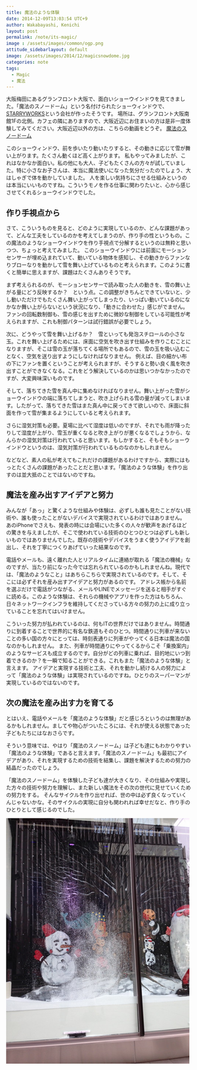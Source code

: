 ```yaml
---
title: 魔法のような体験
date: 2014-12-09T13:03:54 UTC+9
author: Wakabayashi, Kenichi
layout: post
permalink: /note/its-magic/
image : /assets/images/common/ogp.png
attitude_sidebarlayout: default
image: /assets/images/2014/12/magicsnowdome.jpg
categories: note
tags:
  - Magic
  - 魔法
---
```

大阪梅田にあるグランフロント大阪で、面白いショーウインドウを見てきました。「魔法のスノードーム」という名付けられたショーウィンドウで、[STARRYWORKS](http://www.starryworks.co.jp/)という会社が作ったそうです。
場所は、グランフロント大阪南館1Fの北側。カフェの隣にありますので、大阪近辺にお住まいの方は是非一度体験してみてください。大阪近辺以外の方は、こちらの動画をどうぞ。
[魔法のスノードーム](http://vimeo.com/113513624)

このショーウィンドウ、前を歩いたり動いたりすると、その動きに応じて雪が舞い上がります。たくさん動くほど高く上がります。
私もやってみましたが、これはなかなか面白い。私の他にも大人、子どもたくさんの方々が試していました。特に小さなお子さんは、本当に魔法使いになった気分だったのでしょう、大はしゃぎで体を動かしていました。
人を楽しい気持ちにさせる仕組みというのは本当にいいものですね。こういうモノを作る仕事に関わりたいと、心から感じさせてくれるショーウインドウでした。
## 作り手視点から
さて、こういうものを見ると、どのように実現しているのか、どんな課題があって、どんな工夫をしているのかを考えてしまうのが、作り手の性というもの。この魔法のようなショーウインドウを作り手視点で分解するというのは無粋と思いつつ、ちょっと考えてみました。
このショーウインドウには前面にモーションセンサーが埋め込まれていて、動いている物体を感知し、その動きからファンなりブローなりを動かして雪を舞い上げているものと考えられます。このように書くと簡単に思えますが、課題はたくさんありそうです。

まず考えられるのが、モーションセンサーで読み取った人の動きを、雪の舞い上がる量にどう反映するか？　という点。この調整がきちんとできていないと、少し動いただけでもたくさん舞い上がってしまったり、いっぱい動いているのになかなか舞い上がらないという状況になり、「動きに合わせた」感じがでません。ファンの回転数制御も、雪の感じを出すために微妙な制御をしている可能性が考えられますが、これも制御パターンは試行錯誤が必要でしょう。

次に、どうやって雪を舞い上げるか？　雪といっても発泡スチロールの小さな玉。これを舞い上げるためには、床面に空気を吹き出す仕組みを作りこむことになりますが、そこは雪の玉が落ちてくる場所でもあるので、雪の玉を吸い込むことなく、空気を送り出すようにしなければなりません。
例えば、目の細かい布の下にファンを置くということが考えられますが、そうすると勢い良く風を吹き出すことができなくなる。これをどう解決しているのかは思いつかなかったのですが、大変興味深いものです。

そして、落ちてきた雪を真ん中に集めなければなりません。舞い上がった雪がショーウインドウの端に落ちてしまうと、吹き上げられる雪の量が減ってしまいます。したがって、落ちてきた雪はまた真ん中に戻ってきて欲しいので、床面に斜面を作って雪が集まるようにしていると考えられます。

さらに湿気対策も必要。夏場に比べて湿度は低いのですが、それでも雨が降ったりして湿度が上がり、雪玉が重くなると吹き上がりが悪くなるでしょうから、なんらかの湿気対策は行われていると思います。もしかすると、そもそもショーウインドウというのは、湿気対策が行われているものなのかもしれません。

などなど、素人の私が考えてもこれだけの課題があるわけですから、実際にはもっとたくさんの課題があったことだと思います。「魔法のような体験」を作り出すのは並大抵のことではないのですね。

## 魔法を産み出すアイデアと努力
みんなが「あっ」と驚くような仕組みや体験は、必ずしも誰も見たことがない技術や、誰も使ったことがないデバイスで実現されているわけではありません。
あのiPhoneでさえも、発表の時には会場にいた多くの人々が歓声をあげるほどの驚きを与えましたが、そこで使われている技術のひとつひとつは必ずしも新しいものではありませんでした。既存の技術やデバイスをうまく使うアイデアを創出し、それを丁寧につくりあげていった結果なのです。

電話やメールも、遠く離れた人とリアルタイムに連絡が取れる「魔法の機械」なのですが、当たり前になった今では忘れられているのかもしれませんね。現代では、「魔法のようなこと」はあちらこちらで実現されているのです。そして、そこには必ずそれを産み出すアイデアと努力があるのです。
アドレス帳から名前を選ぶだけで電話がつながる、メールやLINEでメッセージを送ると相手がすぐに読める。このような体験は、それらの機械やアプリを作った方はもちろん、日々ネットワークインフラを維持してくださっている方々の努力の上に成り立っていることを忘れてはいけません。

こういった努力が払われているのは、何もITの世界だけではありません。時間通りに到着することで世界的に有名な鉄道もそのひとつ。時間通りに列車が来ないことの多い国の方々にとっては、時刻表通りに列車がやってくる日本は魔法の国なのかもしれません。
また、列車が時間通りにやってくるからこそ「乗換案内」のようなサービスも成立するのです。自分がどの列車に乗れば、目的地にいつ到着できるのか？を一瞬で知ることができる。これもまた「魔法のような体験」と言えます。
アイデアと実現する技術と工夫、それを動かし続ける人の努力によって「魔法のような体験」は実現されているのですね。ひとりのスーパーマンが実現しているのではないのです。

## 次の魔法を産み出す力を育てる
とはいえ、電話やメールを「魔法のような体験」だと感じろというのは無理があるかもしれません。ましてや物心がついたころには、それが使える状態であった子どもたちにはなおさらです。

そういう意味では、やはり「魔法のスノードーム」は子ども達にもわかりやすい「魔法のような体験」であると言えます。「魔法のスノードーム」も最初にアイデアがあり、それを実現するための技術を結集し、課題を解決するための努力の結晶だったのでしょう。

「魔法のスノードーム」を体験した子ども達が大きくなり、その仕組みや実現した方々の技術や努力を理解し、また新しい魔法をその次の世代に見せていくための努力をする。
そんなサイクルを作り出せれば、世の中は必ず良くなっていくんじゃないかな。そのサイクルの実現に自分も関われれば幸せだなと、作り手のひとりとして感じるのでした。

![Magic Snowdome](/assets/images/2014/12/magicsnowdome.jpg)
